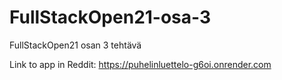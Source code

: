 # FullStackOpen21-osa-3
 FullStackOpen21 osan 3 tehtävä


Link to app in Reddit: 
https://puhelinluettelo-g6oi.onrender.com